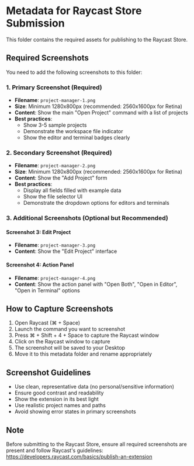 # Metadata for Raycast Store Submission

This folder contains the required assets for publishing to the Raycast Store.

## Required Screenshots

You need to add the following screenshots to this folder:

### 1. Primary Screenshot (Required)
- **Filename**: `project-manager-1.png`
- **Size**: Minimum 1280x800px (recommended: 2560x1600px for Retina)
- **Content**: Show the main "Open Project" command with a list of projects
- **Best practices**:
  - Show 3-5 sample projects
  - Demonstrate the workspace file indicator
  - Show the editor and terminal badges clearly

### 2. Secondary Screenshot (Required)
- **Filename**: `project-manager-2.png`
- **Size**: Minimum 1280x800px (recommended: 2560x1600px for Retina)
- **Content**: Show the "Add Project" form
- **Best practices**:
  - Display all fields filled with example data
  - Show the file selector UI
  - Demonstrate the dropdown options for editors and terminals

### 3. Additional Screenshots (Optional but Recommended)

#### Screenshot 3: Edit Project
- **Filename**: `project-manager-3.png`
- **Content**: Show the "Edit Project" interface

#### Screenshot 4: Action Panel
- **Filename**: `project-manager-4.png`
- **Content**: Show the action panel with "Open Both", "Open in Editor", "Open in Terminal" options

## How to Capture Screenshots

1. Open Raycast (⌘ + Space)
2. Launch the command you want to screenshot
3. Press ⌘ + Shift + 4 + Space to capture the Raycast window
4. Click on the Raycast window to capture
5. The screenshot will be saved to your Desktop
6. Move it to this metadata folder and rename appropriately

## Screenshot Guidelines

- Use clean, representative data (no personal/sensitive information)
- Ensure good contrast and readability
- Show the extension in its best light
- Use realistic project names and paths
- Avoid showing error states in primary screenshots

## Note

Before submitting to the Raycast Store, ensure all required screenshots are present and follow Raycast's guidelines:
https://developers.raycast.com/basics/publish-an-extension
